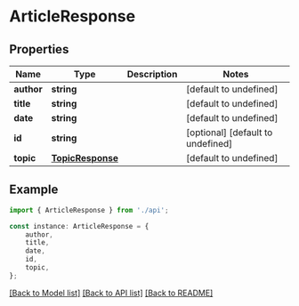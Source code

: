 # ArticleResponse


## Properties

Name | Type | Description | Notes
------------ | ------------- | ------------- | -------------
**author** | **string** |  | [default to undefined]
**title** | **string** |  | [default to undefined]
**date** | **string** |  | [default to undefined]
**id** | **string** |  | [optional] [default to undefined]
**topic** | [**TopicResponse**](TopicResponse.md) |  | [default to undefined]

## Example

```typescript
import { ArticleResponse } from './api';

const instance: ArticleResponse = {
    author,
    title,
    date,
    id,
    topic,
};
```

[[Back to Model list]](../README.md#documentation-for-models) [[Back to API list]](../README.md#documentation-for-api-endpoints) [[Back to README]](../README.md)
